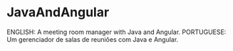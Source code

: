 # JavaAndAngular
ENGLISH: A meeting room manager with Java and Angular. 
PORTUGUESE: Um gerenciador de salas de reuniões com Java e Angular.
